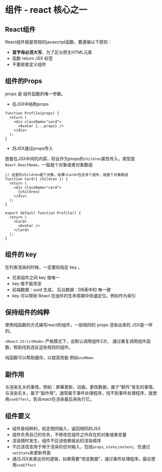 # 组件 - react 核心之一

## React组件

React组件就是常规的javascript函数，要遵循以下原则：

- **首字母必须大写**，为了区分原生HTML元素
- 函数 return JSX 标签
- 不要嵌套定义组件

## 组件的Props

props 是 组件函数的唯一参数。

- 在JSX中结构props

```tsx
function Profile(props) {
  return (
    <div className="card">
      <Avatar {...props} />
    </div>
  );
}
```

- 将JSX通过props传入

嵌套在JSX中间的内容，将会作为props的`children`属性传入。类型是`React.ReactNode`，一般是个对象或者对象数组

```tsx
// 这里的children是个对象，如果<Card>包含多个组件，就是个对象数组
function Card({ children }) {
  return (
    <div className="card">
      {children}
    </div>
  );
}

export default function Profile() {
  return (
    <Card>
      <Avatar />
    </Card>
  );
}
```

## 组件的 key

在列表渲染的时候，一定要给指定 key 。

- 兄弟组件之间 key 值唯一
- key 值不能改变
- 前端数据：uuid 生成， 后台数据：DB表中的 唯一键
- key 可以帮助 React 在组件的生命周期中快速定位。例如作为索引

## 保持组件的纯粹

使用纯函数的方式编写react的组件，一般相同的 props 渲染出来的 JSX是一样的。

`<React.StrictMode>` 严格模式下，会默认调用组件2次， 通过重复调用组件函数，帮助找到违反这些规则的组件。

纯函数可以帮助缓存，以提高性能 例如`useMemo`

## 副作用

与渲染无关的事情，例如：屏幕更新，动画，更改数据，属于“额外”发生的事情，与渲染无关，属于“副作用”。通常属于事件处理程序，找不到事件处理程序，就使用`useEffect`，告诉react在渲染最后来执行它。

## 组件要义

- 组件是纯粹的，给定相同输入，返回相同的JSX
- 组件负责自己的任务，不修改在组件之外存在的对象或者变量
- 渲染随时发生，组件不应该依赖彼此的渲染顺序
- 不应该改变用于用于渲染的任何输入，包括`props`, `state`,`context`。仅通过`setState`来更新界面
- 通过JSX来表达你的逻辑，如果需要"改变数据"，通过事件处理程序。最后使用`useEffect`
